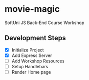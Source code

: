 # movie-magic
SoftUni JS Back-End Course Workshop

## Development Steps

 - [x] Initialize Project
 - [x] Add Express Server 
 - [ ] Add Workshop Resources
 - [ ] Setup Handlebars 
 - [ ] Render Home page